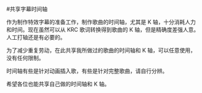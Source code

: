 #共享字幕时间轴

作为制作特效字幕的准备工作，制作歌曲的时间轴，尤其是 K 轴，十分消耗人力和时间。现在虽然可以从 KRC 歌词转换得到歌曲的 K 轴，但是精确度差强人意。人工打轴还是有必要的。

为了减少重复劳动，在此共享我所做过的歌曲的时间轴和 K 轴，可以任意使用，没有任何限制。

时间轴有些是针对动画插入歌，有些是针对完整歌曲，请自行分辨。

希望各位也能共享自己做的时间轴和 K 轴。